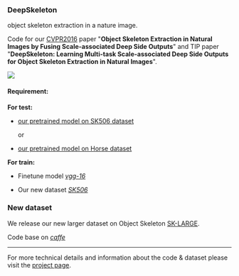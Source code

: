 ### DeepSkeleton
object skeleton extraction in a nature image.

Code for our [CVPR2016](http://cvpr2016.thecvf.com/) paper "**Object Skeleton
Extraction in Natural Images by Fusing Scale-associated Deep Side Outputs**" and TIP paper "**DeepSkeleton: Learning Multi-task Scale-associated Deep Side Outputs for Object Skeleton Extraction in Natural Images**".

![](http://7xn7wz.com1.z0.glb.clouddn.com/DeepSkeleton.png?imageView2/2/w/500)
#### Requirement:
**For test:**
* [our pretrained model on SK506 dataset](http://data-10045577.cos.myqcloud.com/caffe-models/sk-cvpr/sk506_it14k.caffemodel)
    
  or

* [our pretrained model on Horse dataset](http://data-10045577.cos.myqcloud.com/caffe-models/sk-cvpr/horse_it14k.caffemodel)

**For train:**
* Finetune model [*vgg-16*](http://7xocv2.dl1.z0.glb.clouddn.com/5stage-vgg.caffemodel)

* Our new dataset [*SK506*](http://7xocv2.dl1.z0.glb.clouddn.com/sk506.tar.gz)

### New dataset
We release our new larger dataset on Object Skeleton [SK-LARGE](http://zhaok.xyz/sk-large).

Code base on [*caffe*](http://caffe.berkeleyvision.org/)

___
For more technical details and information about the code & dataset please visit the [project page](http://zhaok.xyz/deepsk).


